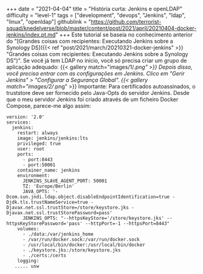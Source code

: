+++
date = "2021-04-04"
title = "História curta: Jenkins e openLDAP"
difficulty = "level-1"
tags = ["development", "devops", "Jenkins", "ldap", "linux", "openldap"]
githublink = "https://github.com/terrorist-squad/knedelverse/blob/master/content/post/2021/april/20210404-docker-jenkins/index.pt.md"
+++
Este tutorial se baseia no conhecimento anterior do "[Grandes coisas com recipientes: Executando Jenkins sobre a Synology DS]({{< ref "post/2021/march/20210321-docker-jenkins" >}} "Grandes coisas com recipientes: Executando Jenkins sobre a Synology DS")". Se você já tem LDAP no início, você só precisa criar um grupo de aplicação adequado:
{{< gallery match="images/1/*.png" >}}
Depois disso, você precisa entrar com as configurações em Jenkins. Clico em "Gerir Jenkins" > "Configurar a Segurança Global".
{{< gallery match="images/2/*.png" >}}
Importante: Para certificados autoassinados, o truststore deve ser fornecido pelo Java-Opts do servidor Jenkins. Desde que o meu servidor Jenkins foi criado através de um ficheiro Docker Compose, parece-me algo assim:
```
version: '2.0'
services:
  jenkins:
    restart: always
    image: jenkins/jenkins:lts
    privileged: true
    user: root
    ports:
      - port:8443
      - port:50001
    container_name: jenkins
    environment:
      JENKINS_SLAVE_AGENT_PORT: 50001
      TZ: 'Europe/Berlin'
      JAVA_OPTS: '-Dcom.sun.jndi.ldap.object.disableEndpointIdentification=true -Djdk.tls.trustNameService=true -Djavax.net.ssl.trustStore=/store/keystore.jks -Djavax.net.ssl.trustStorePassword=pass'
      JENKINS_OPTS: "--httpsKeyStore='/store/keystore.jks' --httpsKeyStorePassword='pass' --httpPort=-1 --httpsPort=8443"
    volumes:
      - ./data:/var/jenkins_home
      - /var/run/docker.sock:/var/run/docker.sock
      - /usr/local/bin/docker:/usr/local/bin/docker
      - ./keystore.jks:/store/keystore.jks
      - ./certs:/certs
    logging:
   ..... usw

   ```